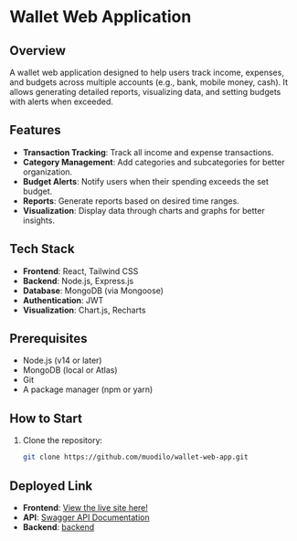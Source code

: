# Wallet Web Application

## Overview
A wallet web application designed to help users track income, expenses, and budgets across multiple accounts (e.g., bank, mobile money, cash). It allows generating detailed reports, visualizing data, and setting budgets with alerts when exceeded.

## Features
- **Transaction Tracking**: Track all income and expense transactions.
- **Category Management**: Add categories and subcategories for better organization.
- **Budget Alerts**: Notify users when their spending exceeds the set budget.
- **Reports**: Generate reports based on desired time ranges.
- **Visualization**: Display data through charts and graphs for better insights.

## Tech Stack
- **Frontend**: React, Tailwind CSS
- **Backend**: Node.js, Express.js
- **Database**: MongoDB (via Mongoose)
- **Authentication**: JWT
- **Visualization**: Chart.js, Recharts

## Prerequisites
- Node.js (v14 or later)
- MongoDB (local or Atlas)
- Git
- A package manager (npm or yarn)

## How to Start
1. Clone the repository:
   ```bash
   git clone https://github.com/muodilo/wallet-web-app.git


## Deployed Link
- **Frontend**: [View the live site here!](https://wallet-web-app-weld.vercel.app/)
- **API**: [Swagger API Documentation](https://wallet-web-app.onrender.com/api-docs/#)
- **Backend**: [backend](https://wallet-web-app.onrender.com/)
